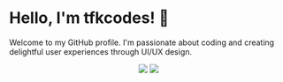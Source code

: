 <!-- GitHub Stat Cards -->
# Hello, I'm tfkcodes! 👋

Welcome to my GitHub profile. I'm passionate about coding and creating delightful user experiences through UI/UX design. 

<div align="center">
  <img src="https://github-readme-stats.vercel.app/api?username=tfkcodes&show_icons=true&count_private=true&include_all_commits=true&hide_border=true&hide=issues&theme=dark">

 <img src="https://github-readme-stats.vercel.app/api/top-langs/?username=tfkcodes&layout=compact&hide_border=true&langs_count=4&theme=dark">
</div>
